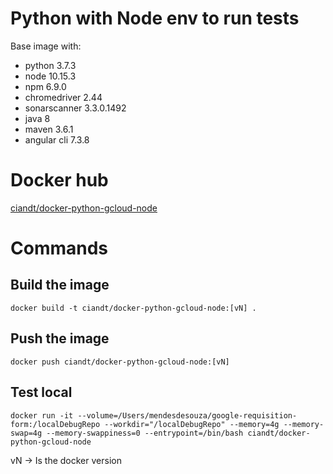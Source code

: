 # Python with Node env to run tests

Base image with:
- python 3.7.3
- node 10.15.3
- npm 6.9.0
- chromedriver 2.44
- sonarscanner 3.3.0.1492
- java 8
- maven 3.6.1
- angular cli 7.3.8

# Docker hub

[ciandt/docker-python-gcloud-node](https://hub.docker.com/r/ciandt/docker-python-gcloud-node/)

# Commands


## Build the image
```
docker build -t ciandt/docker-python-gcloud-node:[vN] .
```

## Push the image

```
docker push ciandt/docker-python-gcloud-node:[vN]
```

## Test local

```
docker run -it --volume=/Users/mendesdesouza/google-requisition-form:/localDebugRepo --workdir="/localDebugRepo" --memory=4g --memory-swap=4g --memory-swappiness=0 --entrypoint=/bin/bash ciandt/docker-python-gcloud-node
```

vN -> Is the docker version
